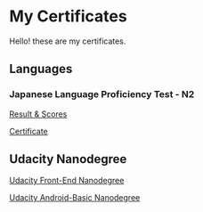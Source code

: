 My Certificates
=====================================

Hello! these are my certificates.

## Languages

### Japanese Language Proficiency Test - N2

[Result & Scores](https://github.com/henry32144/My-Certifications/blob/master/N2-1.jpg)

[Certificate](https://github.com/henry32144/My-Certifications/blob/master/N2-2.jpg)


## Udacity Nanodegree

[Udacity Front-End Nanodegree](https://github.com/henry32144/My-Certifications/blob/master/nd001-cn-advanced.pdf)

[Udacity Android-Basic Nanodegree](https://github.com/henry32144/My-Certifications/blob/master/nd803-cn-basic.pdf)